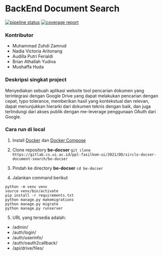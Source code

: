 # BackEnd Document Search
[![pipeline status](https://gitlab.cs.ui.ac.id/ppl-fasilkom-ui/2021/DD/sirclo-docser-document-search/be-docser/badges/staging/pipeline.svg)](https://gitlab.cs.ui.ac.id/ppl-fasilkom-ui/2021/DD/sirclo-docser-document-search/be-docser/-/commits/staging)
[![coverage report](https://gitlab.cs.ui.ac.id/ppl-fasilkom-ui/2021/DD/sirclo-docser-document-search/be-docser/badges/staging/coverage.svg)](https://gitlab.cs.ui.ac.id/ppl-fasilkom-ui/2021/DD/sirclo-docser-document-search/be-docser/-/commits/staging)

### Kontributor
- Muhammad Zuhdi Zamrud
- Nadia Victoria Aritonang
- Audilla Putri Ferialdi
- Brian Athallah Yudiva
- Mushaffa Huda

### Deskripsi singkat project
Menyediakan sebuah aplikasi website tool pencarian dokumen yang terintegrasi dengan Google Drive yang dapat melakukan pencarian dengan cepat, typo tolerance, memberikan hasil yang kontekstual dan relevan, dapat menunjukkan hierarki dari dokumen teknis dengan baik, dan juga terlindungi dari akses publik dengan me-leverage penggunaan OAuth dari Google.

### Cara run di local

1. Install [Docker](https://www.docker.com/get-started) dan [Docker Compose](https://docs.docker.com/compose/install/)

2. Clone repository **be-docser** 
```git clone https://gitlab.cs.ui.ac.id/ppl-fasilkom-ui/2021/DD/sirclo-docser-document-search/be-docser```

3. Pindah ke directory **be-docser** 
```cd be-docser```

4. Jalankan command berikut 
~~~
python -m venv venv
source venv/bin/activate
pip install -r requirements.txt
python manage.py makemigrations
python manage.py migrate
python manage.py runserver
~~~

5. URL yang tersedia adalah:
- /admin/
- /auth/login/ 
- /auth/userinfo/
- /auth/oauth2callback/
- /api/drive/files/